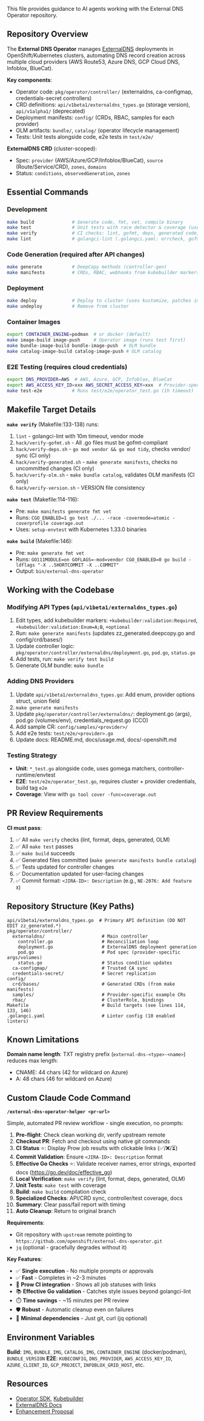 This file provides guidance to AI agents working with the External DNS Operator repository.

## Repository Overview

The **External DNS Operator** manages [ExternalDNS](https://github.com/kubernetes-sigs/external-dns) deployments in OpenShift/Kubernetes clusters, automating DNS record creation across multiple cloud providers (AWS Route53, Azure DNS, GCP Cloud DNS, Infoblox, BlueCat).

**Key components**:
- Operator code: `pkg/operator/controller/` (externaldns, ca-configmap, credentials-secret controllers)
- CRD definitions: `api/v1beta1/externaldns_types.go` (storage version), `api/v1alpha1/` (deprecated)
- Deployment manifests: `config/` (CRDs, RBAC, samples for each provider)
- OLM artifacts: `bundle/`, `catalog/` (operator lifecycle management)
- Tests: Unit tests alongside code, e2e tests in `test/e2e/`

**ExternalDNS CRD** (cluster-scoped):
- Spec: `provider` (AWS/Azure/GCP/Infoblox/BlueCat), `source` (Route/Service/CRD), `zones`, `domains`
- Status: `conditions`, `observedGeneration`, `zones`

## Essential Commands

### Development
```bash
make build              # Generate code, fmt, vet, compile binary
make test               # Unit tests with race detector & coverage (uses envtest k8s 1.33.0)
make verify             # CI checks: lint, gofmt, deps, generated code, OLM bundle/catalog, version
make lint               # golangci-lint (.golangci.yaml: errcheck, gofmt, goimports, gosimple, govet, etc.)
```

### Code Generation (required after API changes)
```bash
make generate           # DeepCopy methods (controller-gen)
make manifests          # CRDs, RBAC, webhooks from kubebuilder markers
```

### Deployment
```bash
make deploy             # Deploy to cluster (uses kustomize, patches image to $IMG)
make undeploy           # Remove from cluster
```

### Container Images
```bash
export CONTAINER_ENGINE=podman  # or docker (default)
make image-build image-push     # Operator image (runs test first)
make bundle-image-build bundle-image-push  # OLM bundle
make catalog-image-build catalog-image-push # OLM catalog
```

### E2E Testing (requires cloud credentials)
```bash
export DNS_PROVIDER=AWS  # AWS, Azure, GCP, Infoblox, BlueCat
export AWS_ACCESS_KEY_ID=xxx AWS_SECRET_ACCESS_KEY=xxx  # Provider-specific creds
make test-e2e           # Runs test/e2e/operator_test.go (1h timeout)
```

## Makefile Target Details

**`make verify`** (Makefile:133-138) runs:
1. `lint` - golangci-lint with 10m timeout, vendor mode
2. `hack/verify-gofmt.sh` - All .go files must be gofmt-compliant
3. `hack/verify-deps.sh` - `go mod vendor && go mod tidy`, checks vendor/ sync (CI only)
4. `hack/verify-generated.sh` - `make generate manifests`, checks no uncommitted changes (CI only)
5. `hack/verify-olm.sh` - `make bundle catalog`, validates OLM manifests (CI only)
6. `hack/verify-version.sh` - VERSION file consistency

**`make test`** (Makefile:114-116):
- Pre: `make manifests generate fmt vet`
- Runs: `CGO_ENABLED=1 go test ./... -race -covermode=atomic -coverprofile coverage.out`
- Uses: `setup-envtest` with Kubernetes 1.33.0 binaries

**`make build`** (Makefile:146):
- Pre: `make generate fmt vet`
- Runs: `GO111MODULE=on GOFLAGS=-mod=vendor CGO_ENABLED=0 go build -ldflags "-X ..SHORTCOMMIT -X ..COMMIT"`
- Output: `bin/external-dns-operator`

## Working with the Codebase

### Modifying API Types (`api/v1beta1/externaldns_types.go`)
1. Edit types, add kubebuilder markers: `+kubebuilder:validation:Required`, `+kubebuilder:validation:Enum=A;B`, `+optional`
2. Run: `make generate manifests` (updates zz_generated.deepcopy.go and config/crd/bases/)
3. Update controller logic: `pkg/operator/controller/externaldns/deployment.go`, `pod.go`, `status.go`
4. Add tests, run: `make verify test build`
5. Generate OLM bundle: `make bundle`

### Adding DNS Providers
1. Update `api/v1beta1/externaldns_types.go`: Add enum, provider options struct, union field
2. `make generate manifests`
3. Update `pkg/operator/controller/externaldns/`: deployment.go (args), pod.go (volumes/env), credentials_request.go (CCO)
4. Add sample CR: `config/samples/<provider>/`
5. Add e2e tests: `test/e2e/<provider>.go`
6. Update docs: README.md, docs/usage.md, docs/<provider>-openshift.md

### Testing Strategy
- **Unit**: `*_test.go` alongside code, uses gomega matchers, controller-runtime/envtest
- **E2E**: `test/e2e/operator_test.go`, requires cluster + provider credentials, build tag `e2e`
- **Coverage**: View with `go tool cover -func=coverage.out`

## PR Review Requirements

**CI must pass**:
1. ✅ All `make verify` checks (lint, format, deps, generated, OLM)
2. ✅ All `make test` passes
3. ✅ `make build` succeeds
4. ✅ Generated files committed (`make generate manifests bundle catalog`)
5. ✅ Tests updated for controller changes
6. ✅ Documentation updated for user-facing changes
7. ✅ Commit format: `<JIRA-ID>: Description` (e.g., `NE-2076: Add feature X`)

## Repository Structure (Key Paths)

```
api/v1beta1/externaldns_types.go  # Primary API definition (DO NOT EDIT zz_generated.*)
pkg/operator/controller/
  externaldns/                     # Main controller
    controller.go                  # Reconciliation loop
    deployment.go                  # ExternalDNS deployment generation
    pod.go                         # Pod spec (provider-specific args/volumes)
    status.go                      # Status condition updates
  ca-configmap/                    # Trusted CA sync
  credentials-secret/              # Secret replication
config/
  crd/bases/                       # Generated CRDs (from make manifests)
  samples/                         # Provider-specific example CRs
  rbac/                            # ClusterRole, bindings
Makefile                           # Build targets (see lines 114, 133, 146)
.golangci.yaml                     # Linter config (10 enabled linters)
```

## Known Limitations

**Domain name length**: TXT registry prefix (`external-dns-<type>-<name>`) reduces max length:
- CNAME: 44 chars (42 for wildcard on Azure)
- A: 48 chars (46 for wildcard on Azure)

## Custom Claude Code Command

**`/external-dns-operator-helper <pr-url>`**

Simple, automated PR review workflow - single execution, no prompts:

1. **Pre-flight**: Check clean working dir, verify upstream remote
2. **Checkout PR**: Fetch and checkout using native git commands
3. **CI Status** ⭐: Display Prow job results with clickable links (✅/❌/⏳)
4. **Commit Validation**: Ensure `<JIRA-ID>: Description` format
5. **Effective Go Checks** ⭐: Validate receiver names, error strings, exported docs (https://go.dev/doc/effective_go)
6. **Local Verification**: `make verify` (lint, format, deps, generated, OLM)
7. **Unit Tests**: `make test` with coverage
8. **Build**: `make build` compilation check
9. **Specialized Checks**: API/CRD sync, controller/test coverage, docs
10. **Summary**: Clear pass/fail report with timing
11. **Auto Cleanup**: Return to original branch

**Requirements**:
- Git repository with `upstream` remote pointing to `https://github.com/openshift/external-dns-operator.git`
- `jq` (optional - gracefully degrades without it)

**Key Features**:
- ✅ **Single execution** - No multiple prompts or approvals
- ✅ **Fast** - Completes in ~2-3 minutes
- 🎯 **Prow CI integration** - Shows all job statuses with links
- 📚 **Effective Go validation** - Catches style issues beyond golangci-lint
- ⏱️ **Time savings** - ~15 minutes per PR review
- 🛡️ **Robust** - Automatic cleanup even on failures
- 🚀 **Minimal dependencies** - Just git, curl (jq optional)

## Environment Variables

**Build**: `IMG`, `BUNDLE_IMG`, `CATALOG_IMG`, `CONTAINER_ENGINE` (docker/podman), `BUNDLE_VERSION`
**E2E**: `KUBECONFIG`, `DNS_PROVIDER`, `AWS_ACCESS_KEY_ID`, `AZURE_CLIENT_ID`, `GCP_PROJECT`, `INFOBLOX_GRID_HOST`, etc.

## Resources

- [Operator SDK](https://sdk.operatorframework.io/), [Kubebuilder](https://book.kubebuilder.io/)
- [ExternalDNS Docs](https://kubernetes-sigs.github.io/external-dns/)
- [Enhancement Proposal](https://github.com/openshift/enhancements/pull/786)

